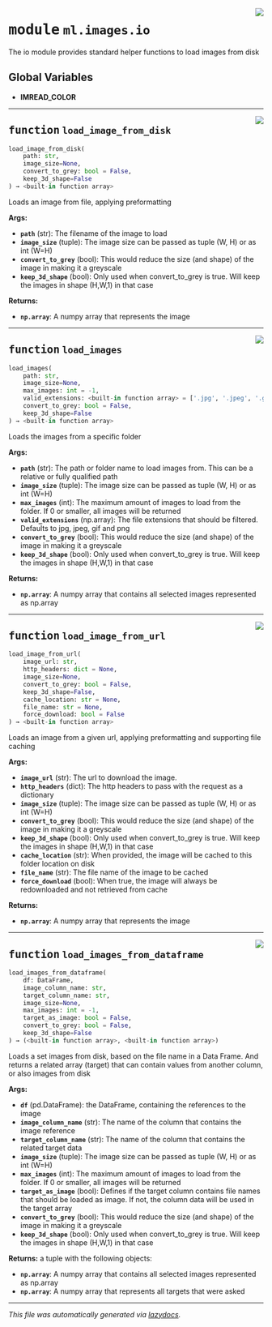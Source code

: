 <!-- markdownlint-disable -->

<a href="../../../arcus/ml/images/io.py#L0"><img align="right" style="float:right;" src="https://img.shields.io/badge/-source-cccccc?style=flat-square" /></a>

# <kbd>module</kbd> `ml.images.io`
The io module provides standard helper functions to load images from disk 

**Global Variables**
---------------
- **IMREAD_COLOR**

---

<a href="../../../arcus/ml/images/io.py#L18"><img align="right" style="float:right;" src="https://img.shields.io/badge/-source-cccccc?style=flat-square" /></a>

## <kbd>function</kbd> `load_image_from_disk`

```python
load_image_from_disk(
    path: str,
    image_size=None,
    convert_to_grey: bool = False,
    keep_3d_shape=False
) → <built-in function array>
```

Loads an image from file, applying preformatting 

**Args:**
 
 - <b>`path`</b> (str):  The filename of the image to load 
 - <b>`image_size`</b> (tuple):  The image size can be passed as tuple (W, H) or as int (W=H) 
 - <b>`convert_to_grey`</b> (bool):  This would reduce the size (and shape) of the image in making it a greyscale 
 - <b>`keep_3d_shape`</b> (bool):  Only used when convert_to_grey is true.  Will keep the images in shape (H,W,1) in that case 

**Returns:**
 
 - <b>`np.array`</b>:  A numpy array that represents the image 


---

<a href="../../../arcus/ml/images/io.py#L35"><img align="right" style="float:right;" src="https://img.shields.io/badge/-source-cccccc?style=flat-square" /></a>

## <kbd>function</kbd> `load_images`

```python
load_images(
    path: str,
    image_size=None,
    max_images: int = -1,
    valid_extensions: <built-in function array> = ['.jpg', '.jpeg', '.gif', '.png'],
    convert_to_grey: bool = False,
    keep_3d_shape=False
) → <built-in function array>
```

Loads the images from a specific folder 

**Args:**
 
 - <b>`path`</b> (str):  The path or folder name to load images from.  This can be a relative or fully qualified path 
 - <b>`image_size`</b> (tuple):  The image size can be passed as tuple (W, H) or as int (W=H) 
 - <b>`max_images`</b> (int):  The maximum amount of images to load from the folder.  If 0 or smaller, all images will be returned 
 - <b>`valid_extensions`</b> (np.array):  The file extensions that should be filtered.  Defaults to jpg, jpeg, gif and png 
 - <b>`convert_to_grey`</b> (bool):  This would reduce the size (and shape) of the image in making it a greyscale 
 - <b>`keep_3d_shape`</b> (bool):  Only used when convert_to_grey is true.  Will keep the images in shape (H,W,1) in that case 

**Returns:**
 
 - <b>`np.array`</b>:  A numpy array that contains all selected images represented as np.array 


---

<a href="../../../arcus/ml/images/io.py#L64"><img align="right" style="float:right;" src="https://img.shields.io/badge/-source-cccccc?style=flat-square" /></a>

## <kbd>function</kbd> `load_image_from_url`

```python
load_image_from_url(
    image_url: str,
    http_headers: dict = None,
    image_size=None,
    convert_to_grey: bool = False,
    keep_3d_shape=False,
    cache_location: str = None,
    file_name: str = None,
    force_download: bool = False
) → <built-in function array>
```

Loads an image from a given url, applying preformatting and supporting file caching 

**Args:**
 
 - <b>`image_url`</b> (str):  The url to download the image. 
 - <b>`http_headers`</b> (dict):  The http headers to pass with the request as a dictionary 
 - <b>`image_size`</b> (tuple):  The image size can be passed as tuple (W, H) or as int (W=H) 
 - <b>`convert_to_grey`</b> (bool):  This would reduce the size (and shape) of the image in making it a greyscale 
 - <b>`keep_3d_shape`</b> (bool):  Only used when convert_to_grey is true.  Will keep the images in shape (H,W,1) in that case 
 - <b>`cache_location`</b> (str):  When provided, the image will be cached to this folder location on disk 
 - <b>`file_name`</b> (str):  The file name of the image to be cached 
 - <b>`force_download`</b> (bool):  When true, the image will always be redownloaded and not retrieved from cache 

**Returns:**
 
 - <b>`np.array`</b>:  A numpy array that represents the image 


---

<a href="../../../arcus/ml/images/io.py#L117"><img align="right" style="float:right;" src="https://img.shields.io/badge/-source-cccccc?style=flat-square" /></a>

## <kbd>function</kbd> `load_images_from_dataframe`

```python
load_images_from_dataframe(
    df: DataFrame,
    image_column_name: str,
    target_column_name: str,
    image_size=None,
    max_images: int = -1,
    target_as_image: bool = False,
    convert_to_grey: bool = False,
    keep_3d_shape=False
) → (<built-in function array>, <built-in function array>)
```

Loads a set images from disk, based on the file name in a Data Frame.   And returns a related array (target) that can contain values from another column, or also images from disk 



**Args:**
 
 - <b>`df`</b> (pd.DataFrame):  the DataFrame, containing the references to the image 
 - <b>`image_column_name`</b> (str):  The name of the column that contains the image reference 
 - <b>`target_column_name`</b> (str):  The name of the column that contains the related target data 
 - <b>`image_size`</b> (tuple):  The image size can be passed as tuple (W, H) or as int (W=H) 
 - <b>`max_images`</b> (int):  The maximum amount of images to load from the folder.  If 0 or smaller, all images will be returned 
 - <b>`target_as_image`</b> (bool):  Defines if the target column contains file names that should be loaded as image.  If not, the column data will be used in the target array 
 - <b>`convert_to_grey`</b> (bool):  This would reduce the size (and shape) of the image in making it a greyscale 
 - <b>`keep_3d_shape`</b> (bool):  Only used when convert_to_grey is true.  Will keep the images in shape (H,W,1) in that case 



**Returns:**
 a tuple with the following objects: 
 - <b>`np.array`</b>:  A numpy array that contains all selected images represented as np.array 
 - <b>`np.array`</b>:  A numpy array that represents all targets that were asked 




---

_This file was automatically generated via [lazydocs](https://github.com/ml-tooling/lazydocs)._
